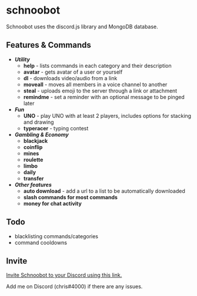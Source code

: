 # schnoobot

Schnoobot uses the discord.js library and MongoDB database.

## Features & Commands

- **_Utility_**
  - **help** - lists commands in each category and their description
  - **avatar** - gets avatar of a user or yourself
  - **dl** - downloads video/audio from a link
  - **moveall** - moves all members in a voice channel to another
  - **steal** - uploads emoji to the server through a link or attachment
  - **remindme** - set a reminder with an optional message to be pinged later
- **_Fun_**
  - **UNO** - play UNO with at least 2 players, includes options for stacking and drawing
  - **typeracer** - typing contest
- **_Gambling & Economy_**
  - **blackjack**
  - **coinflip**
  - **mines**
  - **roulette**
  - **limbo**
  - **daily**
  - **transfer**
- **_Other features_**
  - **auto download** - add a url to a list to be automatically downloaded
  - **slash commands for most commands**
  - **money for chat activity**

## Todo

- blacklisting commands/categories
- command cooldowns

## Invite

[Invite Schnoobot to your Discord using this link.](https://discord.com/api/oauth2/authorize?client_id=744858122673455177&permissions=3811953728&scope=applications.commands%20bot)

Add me on Discord (chris#4000) if there are any issues.
